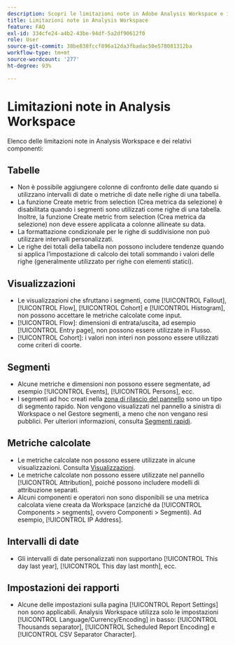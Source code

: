 ```yaml
---
description: Scopri le limitazioni note in Adobe Analysis Workspace e i relativi componenti
title: Limitazioni note in Analysis Workspace
feature: FAQ
exl-id: 334cfe24-a4b2-43be-94df-5a2df90612f0
role: User
source-git-commit: 38be838fccf896a12da3fbadac50e578081312ba
workflow-type: tm+mt
source-wordcount: '277'
ht-degree: 93%

---
```


# Limitazioni note in Analysis Workspace

Elenco delle limitazioni note in Analysis Workspace e dei relativi componenti:

## Tabelle

* Non è possibile aggiungere colonne di confronto delle date quando si utilizzano intervalli di date o metriche di date nelle righe di una tabella.
* La funzione Create metric from selection (Crea metrica da selezione) è disabilitata quando i segmenti sono utilizzati come righe di una tabella. Inoltre, la funzione Create metric from selection (Crea metrica da selezione) non deve essere applicata a colonne allineate su data.
* La formattazione condizionale per le righe di suddivisione non può utilizzare intervalli personalizzati.
* Le righe dei totali della tabella non possono includere tendenze quando si applica l’impostazione di calcolo dei totali sommando i valori delle righe (generalmente utilizzato per righe con elementi statici).

## Visualizzazioni

* Le visualizzazioni che sfruttano i segmenti, come [!UICONTROL Fallout], [!UICONTROL Flow], [!UICONTROL Cohort] e [!UICONTROL Histogram], non possono accettare le metriche calcolate come input.
* [!UICONTROL Flow]: dimensioni di entrata/uscita, ad esempio [!UICONTROL Entry page], non possono essere utilizzate in Flusso.
* [!UICONTROL Cohort]: i valori non interi non possono essere utilizzati come criteri di coorte.

## Segmenti

* Alcune metriche e dimensioni non possono essere segmentate, ad esempio [!UICONTROL Events], [!UICONTROL Persons], ecc.
* I segmenti ad hoc creati nella [zona di rilascio del pannello](/help/analysis-workspace/c-panels/panels.md) sono un tipo di segmento rapido. Non vengono visualizzati nel pannello a sinistra di Workspace o nel Gestore segmenti, a meno che non vengano resi pubblici. Per ulteriori informazioni, consulta [Segmenti rapidi](/help/components/segments/seg-quick.md).

## Metriche calcolate 

* Le metriche calcolate non possono essere utilizzate in alcune visualizzazioni. Consulta [Visualizzazioni](#visualizations).
* Le metriche calcolate non possono essere utilizzate nel pannello [!UICONTROL Attribution], poiché possono includere modelli di attribuzione separati.
* Alcuni componenti e operatori non sono disponibili se una metrica calcolata viene creata da Workspace (anziché da [!UICONTROL Components > segments], ovvero Componenti > Segmenti). Ad esempio, [!UICONTROL IP Address].

## Intervalli di date

* Gli intervalli di date personalizzati non supportano [!UICONTROL This day last year], [!UICONTROL This day last month], ecc.


## Impostazioni dei rapporti

* Alcune delle impostazioni sulla pagina [!UICONTROL Report Settings] non sono applicabili. Analysis Workspace utilizza solo le impostazioni [!UICONTROL Language/Currency/Encoding] in basso: [!UICONTROL Thousands separator], [!UICONTROL Scheduled Report Encoding] e [!UICONTROL CSV Separator Character].

